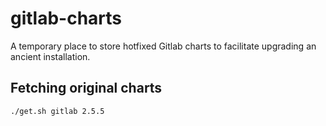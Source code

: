 # gitlab-charts

A temporary place to store hotfixed Gitlab charts to facilitate upgrading an ancient installation.

## Fetching original charts

```
./get.sh gitlab 2.5.5
```

